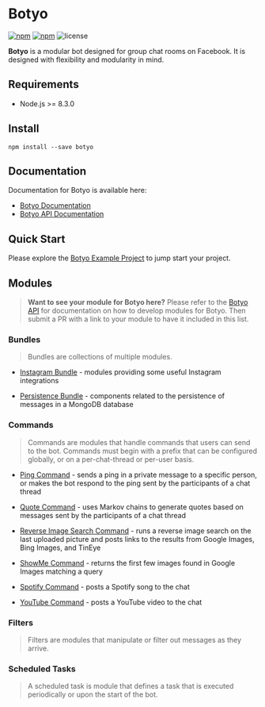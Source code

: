 # Botyo
[![npm](https://img.shields.io/npm/v/botyo.svg)](https://www.npmjs.com/package/botyo)
[![npm](https://img.shields.io/npm/dt/botyo.svg)](https://www.npmjs.com/package/botyo)
![license](https://img.shields.io/npm/l/botyo.svg)

**Botyo** is a modular bot designed for group chat rooms on Facebook. It is designed with flexibility and modularity 
in mind.


## Requirements
* Node.js >= 8.3.0


## Install
`npm install --save botyo`


## Documentation

Documentation for Botyo is available here:
* [Botyo Documentation](https://ivkos.github.io/botyo)
* [Botyo API Documentation](https://ivkos.github.io/botyo-api)


## Quick Start
Please explore the [Botyo Example Project](https://github.com/ivkos/botyo-example) to jump start your project.


## Modules
> **Want to see your module for Botyo here?** 
Please refer to the [Botyo API](https://github.com/ivkos/botyo-api) 
for documentation on how to develop modules for Botyo. 
Then submit a PR with a link to your module to have it included in this list.


### Bundles
> Bundles are collections of multiple modules.

* [Instagram Bundle](https://github.com/ivkos/botyo-bundle-instagram) - 
modules providing some useful Instagram integrations

* [Persistence Bundle](https://github.com/ivkos/botyo-bundle-persistence) - 
components related to the persistence of messages in a MongoDB database


### Commands
> Commands are modules that handle commands that users can send to the bot. 
Commands must begin with a prefix that can be configured globally, 
or on a per-chat-thread or per-user basis.

* [Ping Command](https://github.com/ivkos/botyo-command-ping) - 
sends a ping in a private message to a specific person, 
or makes the bot respond to the ping sent by the participants of a chat thread

* [Quote Command](https://github.com/ivkos/botyo-command-quote) - 
uses Markov chains to generate quotes based on messages sent by the participants of a chat thread

* [Reverse Image Search Command](https://github.com/ivkos/botyo-command-reverse-image-search) - 
runs a reverse image search on the last uploaded picture and posts links to the results 
from Google Images, Bing Images, and TinEye

* [ShowMe Command](https://github.com/ivkos/botyo-command-showme) - 
returns the first few images found in Google Images matching a query

* [Spotify Command](https://github.com/ivkos/botyo-command-spotify) - 
posts a Spotify song to the chat 

* [YouTube Command](https://github.com/ivkos/botyo-command-youtube) - 
posts a YouTube video to the chat


### Filters
> Filters are modules that manipulate or filter out messages as they arrive.

### Scheduled Tasks
> A scheduled task is module that defines a task that is 
executed periodically or upon the start of the bot.
